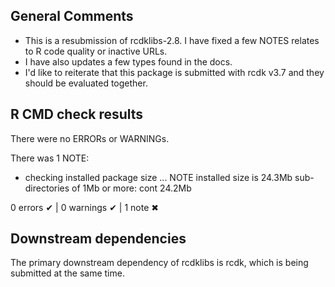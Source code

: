 ## General Comments

- This is a resubmission of rcdklibs-2.8. I have fixed a few NOTES relates to R code quality or inactive URLs. 
- I have also updates a few types found in the docs.
- I'd like to reiterate that this package is submitted with rcdk v3.7 and they should be evaluated together.


## R CMD check results
There were no ERRORs or WARNINGs. 

There was 1 NOTE:

* checking installed package size ... NOTE
    installed size is 24.3Mb
    sub-directories of 1Mb or more:
      cont  24.2Mb

0 errors ✔ | 0 warnings ✔ | 1 note ✖



## Downstream dependencies

The primary downstream dependency of rcdklibs is rcdk, which is being
submitted at the same time.